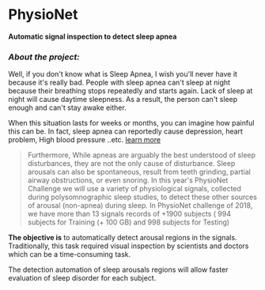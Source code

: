 # PhysioNet

**Automatic signal inspection to detect sleep apnea**

<h3><i> About the project:  </i></h3>

Well, if you don't know what is Sleep Apnea, I wish you'll never have it because it's really bad. 
People with sleep apnea can't sleep at night because their breathing stops repeatedly and starts again. Lack of sleep at night will cause daytime sleepness. As a result, the person can't sleep enough and can't stay awake either. 

When this situation lasts for weeks or months, you can imagine how painful this can be. In fact, sleep apnea can reportedly cause depression, heart problem, High blood pressure ..etc. [learn more](https://www.webmd.com/sleep-disorders/sleep-apnea/sleep-apnea)

>Furthermore, While apneas are arguably the best understood of sleep disturbances, they are not the only cause of disturbance. Sleep arousals can also be spontaneous, result from teeth grinding, partial airway obstructions, or even snoring. In this year's PhysioNet Challenge we will use a variety of physiological signals, collected during polysomnographic sleep studies, to detect these other sources of arousal (non-apnea) during sleep.
In PhysioNet challenge of 2018, we have more than 13 signals records of +1900 subjects ( 994 subjects for Training (+ 100 GB) and
 998 subjects for Testing)

**The **objective** is** to automatically detect arousal regions in the signals. Traditionally, this task required visual inspection by scientists and doctors which can be a
time-consuming task.

The detection automation of sleep arousals regions will allow faster evaluation of sleep disorder for each subject. 




